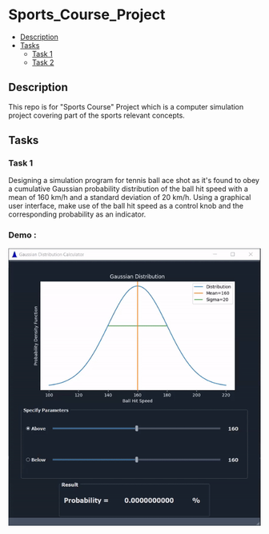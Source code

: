 # Sports_Course_Project
- [Description](#Description)
- [Tasks](#Tasks)
   - [Task 1](#Task1)
   - [Task 2](#Task2)
## Description
This repo is for "Sports Course" Project which is a computer simulation project covering part of the sports relevant concepts.
## Tasks
### Task 1
Designing a simulation program for tennis ball ace shot as it's found to obey a cumulative Gaussian probability distribution of the ball hit speed with a mean of 160 km/h and a standard deviation of 20 km/h. Using a graphical user interface, make use of the ball hit speed as a control knob and the corresponding probability as an indicator.
### Demo :
<p align="center">
  <img src="https://github.com/Mostafa-Medhat/Sports_Course_Project/blob/main/docs/task1_gif.gif?raw=true">
</p>
